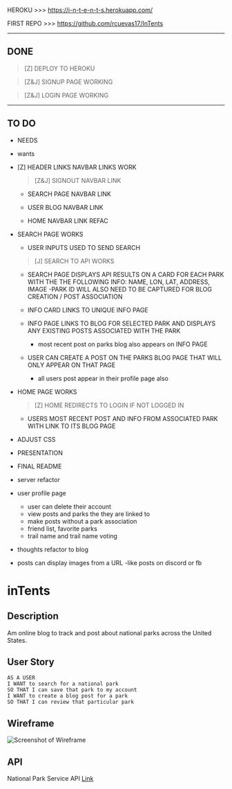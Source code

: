 HEROKU >>> https://i-n-t-e-n-t-s.herokuapp.com/

FIRST REPO >>> https://github.com/rcuevas17/InTents

---
DONE
---

> [Z] DEPLOY TO HEROKU

> [Z&J] SIGNUP PAGE WORKING

> [Z&J] LOGIN PAGE WORKING

---
TO DO
---

* NEEDS 
* wants


* [Z] HEADER LINKS NAVBAR LINKS WORK

    > [Z&J] SIGNOUT NAVBAR LINK
    
    * SEARCH PAGE NAVBAR LINK
    
    * USER BLOG NAVBAR LINK

    * HOME NAVBAR LINK REFAC


* SEARCH PAGE WORKS

    * USER INPUTS USED TO SEND SEARCH

    > [J] SEARCH TO API WORKS

    * SEARCH PAGE DISPLAYS API RESULTS ON A CARD FOR EACH PARK WITH THE THE FOLLOWING INFO: 
        NAME, LON, LAT, ADDRESS, IMAGE -PARK ID WILL ALSO NEED TO BE CAPTURED FOR BLOG CREATION / POST ASSOCIATION
    
    * INFO CARD LINKS TO UNIQUE INFO PAGE 
    
    * INFO PAGE LINKS TO BLOG FOR SELECTED PARK AND DISPLAYS ANY EXISTING POSTS ASSOCIATED WITH THE PARK
         * most recent post on parks blog also appears on INFO PAGE

    * USER CAN CREATE A POST ON THE PARKS BLOG PAGE THAT WILL ONLY APPEAR ON THAT PAGE 
        * all users post appear in their profile page also


* HOME PAGE WORKS

    > [Z] HOME REDIRECTS TO LOGIN IF NOT LOGGED IN

    * USERS MOST RECENT POST AND INFO FROM ASSOCIATED PARK WITH LINK TO ITS BLOG PAGE



* ADJUST CSS

* PRESENTATION

* FINAL README



* server refactor

* user profile page
    * user can delete their account
    * view posts and parks the they are linked to
    * make posts without a park association
    * friend list, favorite parks
    * trail name and trail name voting

* thoughts refactor to blog

* posts can display images from a URL -like posts on discord or fb





# inTents

## Description

Am online blog to track and post about national parks across the United States. 

## User Story

```
AS A USER
I WANT to search for a national park
SO THAT I can save that park to my account
I WANT to create a blog post for a park
SO THAT I can review that particular park
```

## Wireframe

![Screenshot of Wireframe](Assets/intents-wireframe.PNG)

## API

National Park Service API [Link](https://www.nps.gov/subjects/developer/api-documentation.htm)